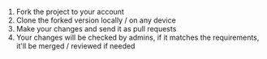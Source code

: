 1. Fork the project to your account
2. Clone the forked version locally / on any device
3. Make your changes and send it as pull requests
4. Your changes will be checked by admins, if it matches the requirements, it'll be merged / reviewed if needed

